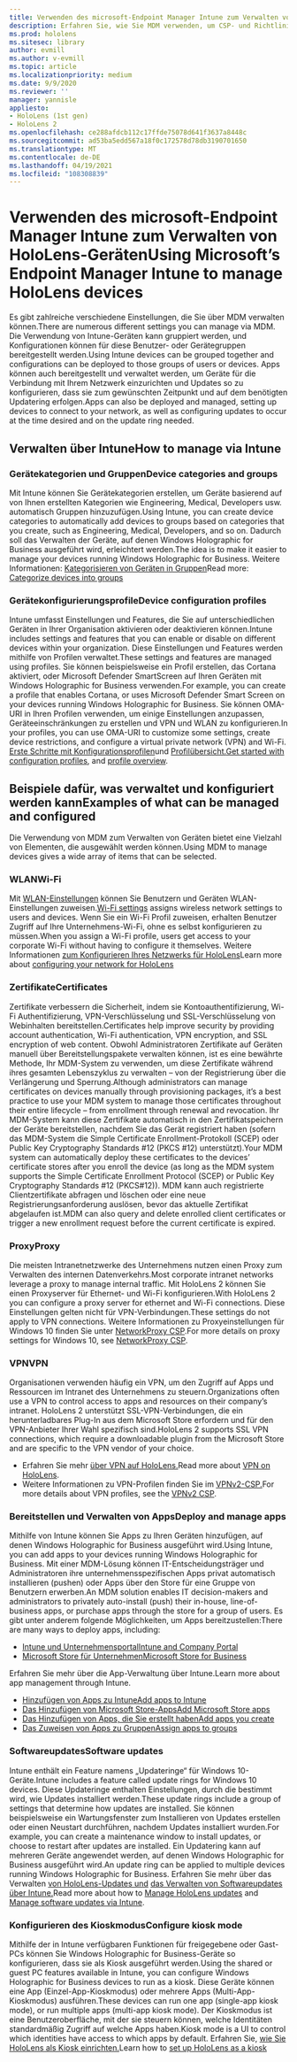 ```yaml
---
title: Verwenden des microsoft-Endpoint Manager Intune zum Verwalten von HoloLens-Geräten
description: Erfahren Sie, wie Sie MDM verwenden, um CSP- und Richtlinienfunktionen zu konfigurieren und HoloLens Mixed Reality-Geräte mit Intune im großen Stil zu verwalten.
ms.prod: hololens
ms.sitesec: library
author: evmill
ms.author: v-evmill
ms.topic: article
ms.localizationpriority: medium
ms.date: 9/9/2020
ms.reviewer: ''
manager: yannisle
appliesto:
- HoloLens (1st gen)
- HoloLens 2
ms.openlocfilehash: ce288afdcb112c17ffde75078d641f3637a8448c
ms.sourcegitcommit: ad53ba5edd567a18f0c172578d78db3190701650
ms.translationtype: MT
ms.contentlocale: de-DE
ms.lasthandoff: 04/19/2021
ms.locfileid: "108308839"
---
```

# <a name="using-microsofts-endpoint-manager-intune-to-manage-hololens-devices"></a><span data-ttu-id="76c5f-103">Verwenden des microsoft-Endpoint Manager Intune zum Verwalten von HoloLens-Geräten</span><span class="sxs-lookup"><span data-stu-id="76c5f-103">Using Microsoft’s Endpoint Manager Intune to manage HoloLens devices</span></span>

<span data-ttu-id="76c5f-104">Es gibt zahlreiche verschiedene Einstellungen, die Sie über MDM verwalten können.</span><span class="sxs-lookup"><span data-stu-id="76c5f-104">There are numerous different settings you can manage via MDM.</span></span> <span data-ttu-id="76c5f-105">Die Verwendung von Intune-Geräten kann gruppiert werden, und Konfigurationen können für diese Benutzer- oder Gerätegruppen bereitgestellt werden.</span><span class="sxs-lookup"><span data-stu-id="76c5f-105">Using Intune devices can be grouped together and configurations can be deployed to those groups of users or devices.</span></span> <span data-ttu-id="76c5f-106">Apps können auch bereitgestellt und verwaltet werden, um Geräte für die Verbindung mit Ihrem Netzwerk einzurichten und Updates so zu konfigurieren, dass sie zum gewünschten Zeitpunkt und auf dem benötigten Updatering erfolgen.</span><span class="sxs-lookup"><span data-stu-id="76c5f-106">Apps can also be deployed and managed, setting up devices to connect to your network, as well as configuring updates to occur at the time desired and on the update ring needed.</span></span> 

## <a name="how-to-manage-via-intune"></a><span data-ttu-id="76c5f-107">Verwalten über Intune</span><span class="sxs-lookup"><span data-stu-id="76c5f-107">How to manage via Intune</span></span>

### <a name="device-categories-and-groups"></a><span data-ttu-id="76c5f-108">Gerätekategorien und Gruppen</span><span class="sxs-lookup"><span data-stu-id="76c5f-108">Device categories and groups</span></span>
<span data-ttu-id="76c5f-109">Mit Intune können Sie Gerätekategorien erstellen, um Geräte basierend auf von Ihnen erstellten Kategorien wie Engineering, Medical, Developers usw. automatisch Gruppen hinzuzufügen.</span><span class="sxs-lookup"><span data-stu-id="76c5f-109">Using Intune, you can create device categories to automatically add devices to groups based on categories that you create, such as Engineering, Medical, Developers, and so on.</span></span> <span data-ttu-id="76c5f-110">Dadurch soll das Verwalten der Geräte, auf denen Windows Holographic for Business ausgeführt wird, erleichtert werden.</span><span class="sxs-lookup"><span data-stu-id="76c5f-110">The idea is to make it easier to manage your devices running Windows Holographic for Business.</span></span>
<span data-ttu-id="76c5f-111">Weitere Informationen: [Kategorisieren von Geräten in Gruppen](https://docs.microsoft.com/mem/intune/enrollment/device-group-mapping)</span><span class="sxs-lookup"><span data-stu-id="76c5f-111">Read more: [Categorize devices into groups](https://docs.microsoft.com/mem/intune/enrollment/device-group-mapping)</span></span>

### <a name="device-configuration-profiles"></a><span data-ttu-id="76c5f-112">Gerätekonfigurierungsprofile</span><span class="sxs-lookup"><span data-stu-id="76c5f-112">Device configuration profiles</span></span>
<span data-ttu-id="76c5f-113">Intune umfasst Einstellungen und Features, die Sie auf unterschiedlichen Geräten in Ihrer Organisation aktivieren oder deaktivieren können.</span><span class="sxs-lookup"><span data-stu-id="76c5f-113">Intune includes settings and features that you can enable or disable on different devices within your organization.</span></span> <span data-ttu-id="76c5f-114">Diese Einstellungen und Features werden mithilfe von Profilen verwaltet.</span><span class="sxs-lookup"><span data-stu-id="76c5f-114">These settings and features are managed using profiles.</span></span> <span data-ttu-id="76c5f-115">Sie können beispielsweise ein Profil erstellen, das Cortana aktiviert, oder Microsoft Defender SmartScreen auf Ihren Geräten mit Windows Holographic for Business verwenden.</span><span class="sxs-lookup"><span data-stu-id="76c5f-115">For example, you can create a profile that enables Cortana, or uses Microsoft Defender Smart Screen on your devices running Windows Holographic for Business.</span></span>
<span data-ttu-id="76c5f-116">Sie können OMA-URI in Ihren Profilen verwenden, um einige Einstellungen anzupassen, Geräteeinschränkungen zu erstellen und VPN und WLAN zu konfigurieren.</span><span class="sxs-lookup"><span data-stu-id="76c5f-116">In your profiles, you can use OMA-URI to customize some settings, create device restrictions, and configure a virtual private network (VPN) and Wi-Fi.</span></span>
<span data-ttu-id="76c5f-117">[Erste Schritte mit Konfigurationsprofilen](https://docs.microsoft.com/mem/intune/configuration/device-profiles)und [Profilübersicht.](https://docs.microsoft.com/mem/intune/configuration/device-profile-create)</span><span class="sxs-lookup"><span data-stu-id="76c5f-117">[Get started with configuration profiles](https://docs.microsoft.com/mem/intune/configuration/device-profiles), and [profile overview](https://docs.microsoft.com/mem/intune/configuration/device-profile-create).</span></span>

## <a name="examples-of-what-can-be-managed-and-configured"></a><span data-ttu-id="76c5f-118">Beispiele dafür, was verwaltet und konfiguriert werden kann</span><span class="sxs-lookup"><span data-stu-id="76c5f-118">Examples of what can be managed and configured</span></span>

<span data-ttu-id="76c5f-119">Die Verwendung von MDM zum Verwalten von Geräten bietet eine Vielzahl von Elementen, die ausgewählt werden können.</span><span class="sxs-lookup"><span data-stu-id="76c5f-119">Using MDM to manage devices gives a wide array of items that can be selected.</span></span> 

### <a name="wi-fi"></a><span data-ttu-id="76c5f-120">WLAN</span><span class="sxs-lookup"><span data-stu-id="76c5f-120">Wi-Fi</span></span>
<span data-ttu-id="76c5f-121">Mit [WLAN-Einstellungen](https://docs.microsoft.com/mem/intune/configuration/wi-fi-settings-configure) können Sie Benutzern und Geräten WLAN-Einstellungen zuweisen.</span><span class="sxs-lookup"><span data-stu-id="76c5f-121">[Wi-Fi settings](https://docs.microsoft.com/mem/intune/configuration/wi-fi-settings-configure) assigns wireless network settings to users and devices.</span></span> <span data-ttu-id="76c5f-122">Wenn Sie ein Wi-Fi Profil zuweisen, erhalten Benutzer Zugriff auf Ihre Unternehmens-Wi-Fi, ohne es selbst konfigurieren zu müssen.</span><span class="sxs-lookup"><span data-stu-id="76c5f-122">When you assign a Wi-Fi profile, users get access to your corporate Wi-Fi without having to configure it themselves.</span></span>
<span data-ttu-id="76c5f-123">Weitere Informationen [zum Konfigurieren Ihres Netzwerks für HoloLens](hololens-commercial-infrastructure.md)</span><span class="sxs-lookup"><span data-stu-id="76c5f-123">Learn more about [configuring your network for HoloLens](hololens-commercial-infrastructure.md)</span></span>

### <a name="certificates"></a><span data-ttu-id="76c5f-124">Zertifikate</span><span class="sxs-lookup"><span data-stu-id="76c5f-124">Certificates</span></span>
<span data-ttu-id="76c5f-125">Zertifikate verbessern die Sicherheit, indem sie Kontoauthentifizierung, Wi-Fi Authentifizierung, VPN-Verschlüsselung und SSL-Verschlüsselung von Webinhalten bereitstellen.</span><span class="sxs-lookup"><span data-stu-id="76c5f-125">Certificates help improve security by providing account authentication, Wi-Fi authentication, VPN encryption, and SSL encryption of web content.</span></span> <span data-ttu-id="76c5f-126">Obwohl Administratoren Zertifikate auf Geräten manuell über Bereitstellungspakete verwalten können, ist es eine bewährte Methode, Ihr MDM-System zu verwenden, um diese Zertifikate während ihres gesamten Lebenszyklus zu verwalten – von der Registrierung über die Verlängerung und Sperrung.</span><span class="sxs-lookup"><span data-stu-id="76c5f-126">Although administrators can manage certificates on devices manually through provisioning packages, it’s a best practice to use your MDM system to manage those certificates throughout their entire lifecycle – from enrollment through renewal and revocation.</span></span> <span data-ttu-id="76c5f-127">Ihr MDM-System kann diese Zertifikate automatisch in den Zertifikatspeichern der Geräte bereitstellen, nachdem Sie das Gerät registriert haben (sofern das MDM-System die Simple Certificate Enrollment-Protokoll (SCEP) oder Public Key Cryptography Standards #12 (PKCS #12) unterstützt).</span><span class="sxs-lookup"><span data-stu-id="76c5f-127">Your MDM system can automatically deploy these certificates to the devices’ certificate stores after you enroll the device (as long as the MDM system supports the Simple Certificate Enrollment Protocol (SCEP) or Public Key Cryptography Standards #12 (PKCS#12)).</span></span> <span data-ttu-id="76c5f-128">MDM kann auch registrierte Clientzertifikate abfragen und löschen oder eine neue Registrierungsanforderung auslösen, bevor das aktuelle Zertifikat abgelaufen ist.</span><span class="sxs-lookup"><span data-stu-id="76c5f-128">MDM can also query and delete enrolled client certificates or trigger a new enrollment request before the current certificate is expired.</span></span> 

### <a name="proxy"></a><span data-ttu-id="76c5f-129">Proxy</span><span class="sxs-lookup"><span data-stu-id="76c5f-129">Proxy</span></span>
<span data-ttu-id="76c5f-130">Die meisten Intranetnetzwerke des Unternehmens nutzen einen Proxy zum Verwalten des internen Datenverkehrs.</span><span class="sxs-lookup"><span data-stu-id="76c5f-130">Most corporate intranet networks leverage a proxy to manage internal traffic.</span></span> <span data-ttu-id="76c5f-131">Mit HoloLens 2 können Sie einen Proxyserver für Ethernet- und Wi-Fi konfigurieren.</span><span class="sxs-lookup"><span data-stu-id="76c5f-131">With HoloLens 2 you can configure a proxy server for ethernet and Wi-Fi connections.</span></span> <span data-ttu-id="76c5f-132">Diese Einstellungen gelten nicht für VPN-Verbindungen.</span><span class="sxs-lookup"><span data-stu-id="76c5f-132">These settings do not apply to VPN connections.</span></span> <span data-ttu-id="76c5f-133">Weitere Informationen zu Proxyeinstellungen für Windows 10 finden Sie unter [NetworkProxy CSP](https://docs.microsoft.com/windows/client-management/mdm/networkproxy-csp).</span><span class="sxs-lookup"><span data-stu-id="76c5f-133">For more details on proxy settings for Windows 10, see [NetworkProxy CSP](https://docs.microsoft.com/windows/client-management/mdm/networkproxy-csp).</span></span>

### <a name="vpn"></a><span data-ttu-id="76c5f-134">VPN</span><span class="sxs-lookup"><span data-stu-id="76c5f-134">VPN</span></span>
<span data-ttu-id="76c5f-135">Organisationen verwenden häufig ein VPN, um den Zugriff auf Apps und Ressourcen im Intranet des Unternehmens zu steuern.</span><span class="sxs-lookup"><span data-stu-id="76c5f-135">Organizations often use a VPN to control access to apps and resources on their company’s intranet.</span></span> <span data-ttu-id="76c5f-136">HoloLens 2 unterstützt SSL-VPN-Verbindungen, die ein herunterladbares Plug-In aus dem Microsoft Store erfordern und für den VPN-Anbieter Ihrer Wahl spezifisch sind.</span><span class="sxs-lookup"><span data-stu-id="76c5f-136">HoloLens 2 supports SSL VPN connections, which require a downloadable plugin from the Microsoft Store and are specific to the VPN vendor of your choice.</span></span> 
- <span data-ttu-id="76c5f-137">Erfahren Sie mehr [über VPN auf HoloLens.](hololens-network.md#vpn)</span><span class="sxs-lookup"><span data-stu-id="76c5f-137">Read more about [VPN on HoloLens](hololens-network.md#vpn).</span></span>
- <span data-ttu-id="76c5f-138">Weitere Informationen zu VPN-Profilen finden Sie im [VPNv2-CSP.](https://docs.microsoft.com/windows/client-management/mdm/vpnv2-csp)</span><span class="sxs-lookup"><span data-stu-id="76c5f-138">For more details about VPN profiles, see the [VPNv2 CSP](https://docs.microsoft.com/windows/client-management/mdm/vpnv2-csp).</span></span>

### <a name="deploy-and-manage-apps"></a><span data-ttu-id="76c5f-139">Bereitstellen und Verwalten von Apps</span><span class="sxs-lookup"><span data-stu-id="76c5f-139">Deploy and manage apps</span></span>
<span data-ttu-id="76c5f-140">Mithilfe von Intune können Sie Apps zu Ihren Geräten hinzufügen, auf denen Windows Holographic for Business ausgeführt wird.</span><span class="sxs-lookup"><span data-stu-id="76c5f-140">Using Intune, you can add apps to your devices running Windows Holographic for Business.</span></span> <span data-ttu-id="76c5f-141">Mit einer MDM-Lösung können IT-Entscheidungsträger und Administratoren ihre unternehmensspezifischen Apps privat automatisch installieren (pushen) oder Apps über den Store für eine Gruppe von Benutzern erwerben.</span><span class="sxs-lookup"><span data-stu-id="76c5f-141">An MDM solution enables IT decision-makers and administrators to privately auto-install (push) their in-house, line-of-business apps, or purchase apps through the store for a group of users.</span></span> <span data-ttu-id="76c5f-142">Es gibt unter anderem folgende Möglichkeiten, um Apps bereitzustellen:</span><span class="sxs-lookup"><span data-stu-id="76c5f-142">There are many ways to deploy apps, including:</span></span>
-   [<span data-ttu-id="76c5f-143">Intune und Unternehmensportal</span><span class="sxs-lookup"><span data-stu-id="76c5f-143">Intune and Company Portal</span></span>]( app-deploy-intune.md)
-   [<span data-ttu-id="76c5f-144">Microsoft Store für Unternehmen</span><span class="sxs-lookup"><span data-stu-id="76c5f-144">Microsoft Store for Business</span></span>]( app-deploy-store-business.md)

<span data-ttu-id="76c5f-145">Erfahren Sie mehr über die App-Verwaltung über Intune.</span><span class="sxs-lookup"><span data-stu-id="76c5f-145">Learn more about app management through Intune.</span></span>
-   [<span data-ttu-id="76c5f-146">Hinzufügen von Apps zu Intune</span><span class="sxs-lookup"><span data-stu-id="76c5f-146">Add apps to Intune</span></span>](https://docs.microsoft.com/mem/intune/apps/apps-add)
-   [<span data-ttu-id="76c5f-147">Das Hinzufügen von Microsoft Store-Apps</span><span class="sxs-lookup"><span data-stu-id="76c5f-147">Add Microsoft Store apps</span></span>](https://docs.microsoft.com/mem/intune/apps/store-apps-windows)
-   [<span data-ttu-id="76c5f-148">Das Hinzufügen von Apps, die Sie erstellt haben</span><span class="sxs-lookup"><span data-stu-id="76c5f-148">Add apps you create</span></span>](https://docs.microsoft.com/mem/intune/apps/lob-apps-windows)
- [<span data-ttu-id="76c5f-149">Das Zuweisen von Apps zu Gruppen</span><span class="sxs-lookup"><span data-stu-id="76c5f-149">Assign apps to groups</span></span>](https://docs.microsoft.com/mem/intune/apps/apps-deploy)

### <a name="software-updates"></a><span data-ttu-id="76c5f-150">Softwareupdates</span><span class="sxs-lookup"><span data-stu-id="76c5f-150">Software updates</span></span>
<span data-ttu-id="76c5f-151">Intune enthält ein Feature namens „Updateringe“ für Windows 10-Geräte.</span><span class="sxs-lookup"><span data-stu-id="76c5f-151">Intune includes a feature called update rings for Windows 10 devices.</span></span> <span data-ttu-id="76c5f-152">Diese Updateringe enthalten Einstellungen, durch die bestimmt wird, wie Updates installiert werden.</span><span class="sxs-lookup"><span data-stu-id="76c5f-152">These update rings include a group of settings that determine how updates are installed.</span></span> <span data-ttu-id="76c5f-153">Sie können beispielsweise ein Wartungsfenster zum Installieren von Updates erstellen oder einen Neustart durchführen, nachdem Updates installiert wurden.</span><span class="sxs-lookup"><span data-stu-id="76c5f-153">For example, you can create a maintenance window to install updates, or choose to restart after updates are installed.</span></span> <span data-ttu-id="76c5f-154">Ein Updatering kann auf mehreren Geräte angewendet werden, auf denen Windows Holographic for Business ausgeführt wird.</span><span class="sxs-lookup"><span data-stu-id="76c5f-154">An update ring can be applied to multiple devices running Windows Holographic for Business.</span></span>
<span data-ttu-id="76c5f-155">Erfahren Sie mehr über das Verwalten [von HoloLens-Updates und](hololens-updates.md) [das Verwalten von Softwareupdates über Intune.](https://docs.microsoft.com/mem/intune/protect/windows-update-for-business-configure)</span><span class="sxs-lookup"><span data-stu-id="76c5f-155">Read more about how to [Manage HoloLens updates](hololens-updates.md) and [Manage software updates via Intune](https://docs.microsoft.com/mem/intune/protect/windows-update-for-business-configure).</span></span>

### <a name="configure-kiosk-mode"></a><span data-ttu-id="76c5f-156">Konfigurieren des Kioskmodus</span><span class="sxs-lookup"><span data-stu-id="76c5f-156">Configure kiosk mode</span></span>
<span data-ttu-id="76c5f-157">Mithilfe der in Intune verfügbaren Funktionen für freigegebene oder Gast-PCs können Sie Windows Holographic for Business-Geräte so konfigurieren, dass sie als Kiosk ausgeführt werden.</span><span class="sxs-lookup"><span data-stu-id="76c5f-157">Using the shared or guest PC features available in Intune, you can configure Windows Holographic for Business devices to run as a kiosk.</span></span> <span data-ttu-id="76c5f-158">Diese Geräte können eine App (Einzel-App-Kioskmodus) oder mehrere Apps (Multi-App-Kioskmodus) ausführen.</span><span class="sxs-lookup"><span data-stu-id="76c5f-158">These devices can run one app (single-app kiosk mode), or run multiple apps (multi-app kiosk mode).</span></span> <span data-ttu-id="76c5f-159">Der Kioskmodus ist eine Benutzeroberfläche, mit der sie steuern können, welche Identitäten standardmäßig Zugriff auf welche Apps haben.</span><span class="sxs-lookup"><span data-stu-id="76c5f-159">Kiosk mode is a UI to control which identities have access to which apps by default.</span></span>
<span data-ttu-id="76c5f-160">Erfahren Sie, [wie Sie HoloLens als Kiosk einrichten.]( hololens-kiosk.md)</span><span class="sxs-lookup"><span data-stu-id="76c5f-160">Learn how to [set up HoloLens as a kiosk]( hololens-kiosk.md)</span></span>

